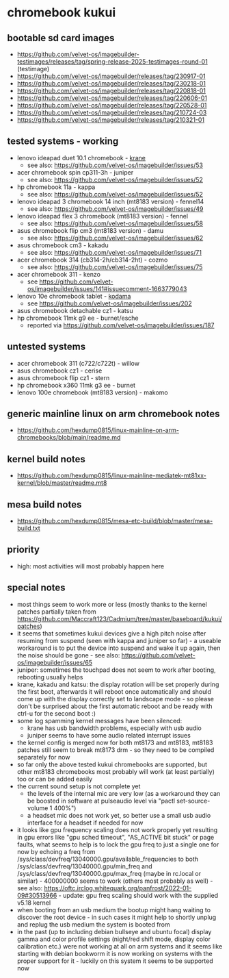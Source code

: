 # chromebook kukui

## bootable sd card images

- https://github.com/velvet-os/imagebuilder-testimages/releases/tag/spring-release-2025-testimages-round-01 (testimage)
- https://github.com/velvet-os/imagebuilder/releases/tag/230917-01
- https://github.com/velvet-os/imagebuilder/releases/tag/230218-01
- https://github.com/velvet-os/imagebuilder/releases/tag/220818-01
- https://github.com/velvet-os/imagebuilder/releases/tag/220606-01
- https://github.com/velvet-os/imagebuilder/releases/tag/220528-01
- https://github.com/velvet-os/imagebuilder/releases/tag/210724-03
- https://github.com/velvet-os/imagebuilder/releases/tag/210321-01

## tested systems - working

- lenovo ideapad duet 10.1 chromebook - [krane](https://github.com/velvet-os/velvet-os.github.io/blob/main/chromebooks/systems/kukui/krane.md)
  - see also: https://github.com/velvet-os/imagebuilder/issues/53
- acer chromebook spin cp311-3h - juniper
  - see also: https://github.com/velvet-os/imagebuilder/issues/52
- hp chromebook 11a - kappa
  - see also: https://github.com/velvet-os/imagebuilder/issues/52
- lenovo ideapad 3 chromebook 14 inch (mt8183 version) - fennel14
  - see also: https://github.com/velvet-os/imagebuilder/issues/49
- lenovo ideapad flex 3 chromebook (mt8183 version) - fennel
  - see also: https://github.com/velvet-os/imagebuilder/issues/58
- asus chromebook flip cm3 (mt8183 version) - damu
  - see also: https://github.com/velvet-os/imagebuilder/issues/62
- asus chromebook cm3 - kakadu
  - see also: https://github.com/velvet-os/imagebuilder/issues/71
- acer chromebook 314 (cb314-2h/cb314-2ht) - cozmo
  - see also: https://github.com/velvet-os/imagebuilder/issues/75
- acer chromebook 311 - kenzo
  - see https://github.com/velvet-os/imagebuilder/issues/141#issuecomment-1663779043
- lenovo 10e chromebook tablet - [kodama](https://github.com/velvet-os/velvet-os.github.io/blob/main/chromebooks/systems/kukui/kodama.md)
  - see https://github.com/velvet-os/imagebuilder/issues/202
- asus chromebook detachable cz1 - katsu
- hp chromebook 11mk g9 ee - burnet/esche
  - reported via https://github.com/velvet-os/imagebuilder/issues/187

## untested systems

- acer chromebook 311 (c722/c722t) - willow
- asus chromebook cz1 - cerise
- asus chromebook flip cz1 - stern
- hp chromebook x360 11mk g3 ee - burnet
- lenovo 100e chromebook (mt8183 version) - makomo

## generic mainline linux on arm chromebook notes

- https://github.com/hexdump0815/linux-mainline-on-arm-chromebooks/blob/main/readme.md

## kernel build notes

- https://github.com/hexdump0815/linux-mainline-mediatek-mt81xx-kernel/blob/master/readme.mt8

## mesa build notes

- https://github.com/hexdump0815/mesa-etc-build/blob/master/mesa-build.txt

## priority

- high: most activities will most probably happen here

## special notes

- most things seem to work more or less (mostly thanks to the kernel patches partially taken from https://github.com/Maccraft123/Cadmium/tree/master/baseboard/kukui/patches)
- it seems that sometimes kukui devices give a high pitch noise after resuming from suspend (seen with kappa and juniper so far) - a useable workaround is to put the device into suspend and wake it up again, then the noise should be gone - see also: https://github.com/velvet-os/imagebuilder/issues/65
- juniper: sometimes the touchpad does not seem to work after booting, rebooting usually helps
- krane, kakadu and katsu: the display rotation will be set properly during the first boot, afterwards it will reboot once automatically and should come up with the display correctly set to landscape mode - so please don't be surprised about the first automatic reboot and be ready with ctrl-u for the second boot :)
- some log spamming kernel messages have been silenced:
  - krane has usb bandwidth problems, especially with usb audio
  - juniper seems to have some audio related interrupt issues
- the kernel config is merged now for both mt8173 and mt8183, mt8183 patches still seem to break mt8173 drm - so they need to be compiled separately for now
- so far only the above tested kukui chromebooks are supported, but other mt8183 chromebooks most probably will work (at least partially) too or can be added easily
- the current sound setup is not complete yet
  - the levels of the internal mic are very low (as a workaround they can be boosted in software at pulseaudio level via "pactl set-source-volume 1 400%")
  - a headset mic does not work yet, so better use a small usb audio interface for a headset if needed for now
- it looks like gpu frequency scaling does not work properly yet resulting in gpu errors like "gpu sched timeout", "AS_ACTIVE bit stuck" or page faults, what seems to help is to lock the gpu freq to just a single one for now by echoing a freq from /sys/class/devfreq/13040000.gpu/available_frequencies to both /sys/class/devfreq/13040000.gpu/min_freq and /sys/class/devfreq/13040000.gpu/max_freq (maybe in rc.local or similar) - 400000000 seems to work (others most probably as well) - see also: https://oftc.irclog.whitequark.org/panfrost/2022-01-09#30513966 - update: gpu freq scaling should work with the supplied v5.18 kernel
- when booting from an usb medium the bootup might hang waiting to discover the root device - in such cases it might help to shortly unplug and replug the usb medium the system is booted from
- in the past (up to including debian bullseye and ubuntu focal) display gamma and color profile settings (night/red shift mode, display color calibration etc.) were not working at all on arm systems and it seems like starting with debian bookworm it is now working on systems with the proper support for it - luckily on this system it seems to be supported now
